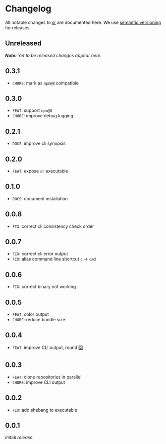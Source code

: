 # Changelog

All notable changes to [sr](https://github.com/bpmn-io/sr) are documented here. We use [semantic versioning](http://semver.org/) for releases.

## Unreleased

___Note:__ Yet to be released changes appear here._

## 0.3.1

* `CHORE`: mark as `npm@8` compatible

## 0.3.0

* `FEAT`: support `npm@8`
* `CHORE`: improve debug logging

## 0.2.1

* `DOCS`: improve cli synopsis

## 0.2.0

* `FEAT`: expose `sr` executable

## 0.1.0

* `DOCS`: document installation

## 0.0.8

* `FIX`: correct cli consistency check order

## 0.0.7

* `FIX`: correct cli error output
* `FIX`: alias command line shortcut `c` -> `cmd`

## 0.0.6

* `FIX`: correct binary not working

## 0.0.5

* `FEAT`: color output
* `CHORE`: reduce bundle size

## 0.0.4

* `FEAT`: improve CLI output, round :two:

## 0.0.3

* `FEAT`: clone repositories in parallel
* `CHORE`: improve CLI output

## 0.0.2

* `FIX`: add shebang to executable

## 0.0.1

_Initial release._